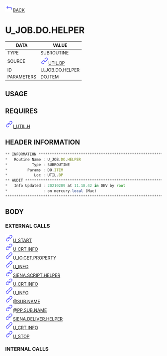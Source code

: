 <img src="../.resources/themes/unicons-line-6563ff/corner-up-left-alt.svg" alt="BACK" width="25" />[BACK](../DOCS/UTIL.BP.md)  
# U_JOB.DO.HELPER  
|DATA|VALUE|
| --- | --- |
|TYPE|SUBROUTINE|
|SOURCE|<img src="../.resources/themes/unicons-line-6563ff/link.svg" alt="UTIL.BP" width="25" />[UTIL.BP](../DOCS/UTIL.BP.md)|
|ID|U_JOB.DO.HELPER|
|PARAMETERS|DO.ITEM|
    
## USAGE  
  
## REQUIRES  
<img src="../.resources/themes/unicons-line-6563ff/link.svg" alt="I_UTIL.H" width="25" />[I_UTIL.H](../DOCS.PAGE/I_UTIL.H.md)  
    
## HEADER INFORMATION  
```javascript
** INFORMATION ****************************************************************
*   Routine Name : U_JOB.DO.HELPER
*           Type : SUBROUTINE
*         Params : DO.ITEM
*            Loc : UTIL.BP
** AUDIT **********************************************************************
*   Info Updated : 20210209 at 11.18.42 in DEV by root
*                : on mercury.local (Mac)
*******************************************************************************

```
## BODY  
### EXTERNAL CALLS  
<img src="../.resources/themes/unicons-line-6563ff/link.svg" alt="U_START" width="25" />[U_START](../DOCS.PAGE/U_START.md)  
<img src="../.resources/themes/unicons-line-6563ff/link.svg" alt="U_CRT.INFO" width="25" />[U_CRT.INFO](../DOCS.PAGE/U_CRT.INFO.md)  
<img src="../.resources/themes/unicons-line-6563ff/link.svg" alt="U_IO.GET.PROPERTY" width="25" />[U_IO.GET.PROPERTY](../DOCS.PAGE/U_IO.GET.PROPERTY.md)  
<img src="../.resources/themes/unicons-line-6563ff/link.svg" alt="U_INFO" width="25" />[U_INFO](../DOCS.PAGE/U_INFO.md)  
<img src="../.resources/themes/unicons-line-6563ff/link.svg" alt="SIENA.SCRIPT.HELPER" width="25" />[SIENA.SCRIPT.HELPER](../DOCS.PAGE/SIENA.SCRIPT.HELPER.md)  
<img src="../.resources/themes/unicons-line-6563ff/link.svg" alt="U_CRT.INFO" width="25" />[U_CRT.INFO](../DOCS.PAGE/U_CRT.INFO.md)  
<img src="../.resources/themes/unicons-line-6563ff/link.svg" alt="U_INFO" width="25" />[U_INFO](../DOCS.PAGE/U_INFO.md)  
<img src="../.resources/themes/unicons-line-6563ff/link.svg" alt="@SUB.NAME" width="25" />[@SUB.NAME](../DOCS.PAGE/@SUB.NAME.md)  
<img src="../.resources/themes/unicons-line-6563ff/link.svg" alt="@PP.SUB.NAME" width="25" />[@PP.SUB.NAME](../DOCS.PAGE/@PP.SUB.NAME.md)  
<img src="../.resources/themes/unicons-line-6563ff/link.svg" alt="SIENA.DELIVER.HELPER" width="25" />[SIENA.DELIVER.HELPER](../DOCS.PAGE/SIENA.DELIVER.HELPER.md)  
<img src="../.resources/themes/unicons-line-6563ff/link.svg" alt="U_CRT.INFO" width="25" />[U_CRT.INFO](../DOCS.PAGE/U_CRT.INFO.md)  
<img src="../.resources/themes/unicons-line-6563ff/link.svg" alt="U_STOP" width="25" />[U_STOP](../DOCS.PAGE/U_STOP.md)  
### INTERNAL CALLS  
  
